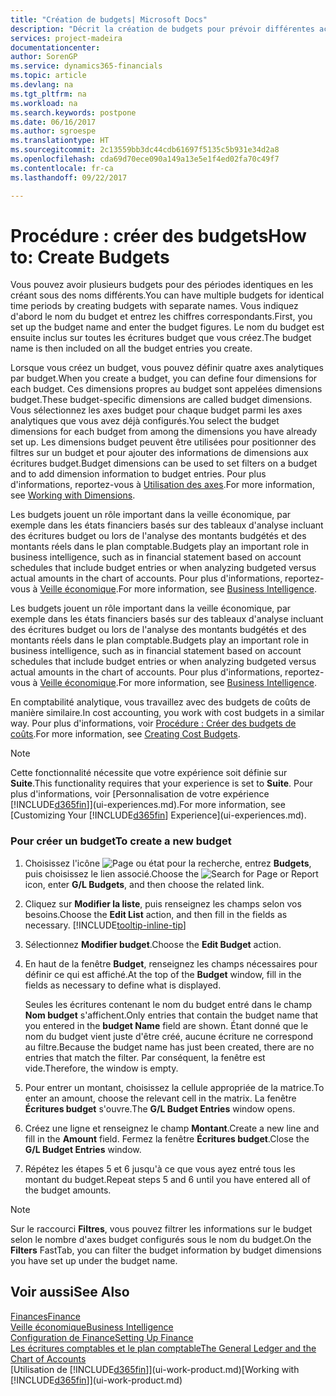 ```yaml
---
title: "Création de budgets| Microsoft Docs"
description: "Décrit la création de budgets pour prévoir différentes activités financières et affecter des axes analytiques à des fins de veille économique."
services: project-madeira
documentationcenter: 
author: SorenGP
ms.service: dynamics365-financials
ms.topic: article
ms.devlang: na
ms.tgt_pltfrm: na
ms.workload: na
ms.search.keywords: postpone
ms.date: 06/16/2017
ms.author: sgroespe
ms.translationtype: HT
ms.sourcegitcommit: 2c13559bb3dc44cdb61697f5135c5b931e34d2a8
ms.openlocfilehash: cda69d70ece090a149a13e5e1f4ed02fa70c49f7
ms.contentlocale: fr-ca
ms.lasthandoff: 09/22/2017

---
```

# <a name="how-to-create--budgets"></a><span data-ttu-id="55c03-103">Procédure : créer des budgets</span><span class="sxs-lookup"><span data-stu-id="55c03-103">How to: Create  Budgets</span></span>
<span data-ttu-id="55c03-104">Vous pouvez avoir plusieurs budgets pour des périodes identiques en les créant sous des noms différents.</span><span class="sxs-lookup"><span data-stu-id="55c03-104">You can have multiple budgets for identical time periods by creating budgets with separate names.</span></span> <span data-ttu-id="55c03-105">Vous indiquez d'abord le nom du budget et entrez les chiffres correspondants.</span><span class="sxs-lookup"><span data-stu-id="55c03-105">First, you set up the budget name and enter the budget figures.</span></span> <span data-ttu-id="55c03-106">Le nom du budget est ensuite inclus sur toutes les écritures budget que vous créez.</span><span class="sxs-lookup"><span data-stu-id="55c03-106">The budget name is then included on all the budget entries you create.</span></span>  

 <span data-ttu-id="55c03-107">Lorsque vous créez un budget, vous pouvez définir quatre axes analytiques par budget.</span><span class="sxs-lookup"><span data-stu-id="55c03-107">When you create a budget, you can define four dimensions for each budget.</span></span> <span data-ttu-id="55c03-108">Ces dimensions propres au budget sont appelées dimensions budget.</span><span class="sxs-lookup"><span data-stu-id="55c03-108">These budget-specific dimensions are called budget dimensions.</span></span> <span data-ttu-id="55c03-109">Vous sélectionnez les axes budget pour chaque budget parmi les axes analytiques que vous avez déjà configurés.</span><span class="sxs-lookup"><span data-stu-id="55c03-109">You select the budget dimensions for each budget from among the dimensions you have already set up.</span></span> <span data-ttu-id="55c03-110">Les dimensions budget peuvent être utilisées pour positionner des filtres sur un budget et pour ajouter des informations de dimensions aux écritures budget.</span><span class="sxs-lookup"><span data-stu-id="55c03-110">Budget dimensions can be used to set filters on a budget and to add dimension information to budget entries.</span></span> <span data-ttu-id="55c03-111">Pour plus d'informations, reportez-vous à [Utilisation des axes](finance-dimensions.md).</span><span class="sxs-lookup"><span data-stu-id="55c03-111">For more information, see [Working with Dimensions](finance-dimensions.md).</span></span>

 <span data-ttu-id="55c03-112">Les budgets jouent un rôle important dans la veille économique, par exemple dans les états financiers basés sur des tableaux d'analyse incluant des écritures budget ou lors de l'analyse des montants budgétés et des montants réels dans le plan comptable.</span><span class="sxs-lookup"><span data-stu-id="55c03-112">Budgets play an important role in business intelligence, such as in financial statement based on account schedules that include budget entries or when analyzing budgeted versus actual amounts in the chart of accounts.</span></span> <span data-ttu-id="55c03-113">Pour plus d'informations, reportez-vous à [Veille économique](bi.md).</span><span class="sxs-lookup"><span data-stu-id="55c03-113">For more information, see [Business Intelligence](bi.md).</span></span>

 <span data-ttu-id="55c03-114">Les budgets jouent un rôle important dans la veille économique, par exemple dans les états financiers basés sur des tableaux d'analyse incluant des écritures budget ou lors de l'analyse des montants budgétés et des montants réels dans le plan comptable.</span><span class="sxs-lookup"><span data-stu-id="55c03-114">Budgets play an important role in business intelligence, such as in financial statement based on account schedules that include budget entries or when analyzing budgeted versus actual amounts in the chart of accounts.</span></span> <span data-ttu-id="55c03-115">Pour plus d'informations, reportez-vous à [Veille économique](bi.md).</span><span class="sxs-lookup"><span data-stu-id="55c03-115">For more information, see [Business Intelligence](bi.md).</span></span>

<span data-ttu-id="55c03-116">En comptabilité analytique, vous travaillez avec des budgets de coûts de manière similaire.</span><span class="sxs-lookup"><span data-stu-id="55c03-116">In cost accounting, you work with cost budgets in a similar way.</span></span> <span data-ttu-id="55c03-117">Pour plus d'informations, voir [Procédure : Créer des budgets de coûts](finance-create-cost-budgets.md).</span><span class="sxs-lookup"><span data-stu-id="55c03-117">For more information, see [Creating Cost Budgets](finance-create-cost-budgets.md).</span></span>    

 > [!NOTE]  
>   <span data-ttu-id="55c03-118">Cette fonctionnalité nécessite que votre expérience soit définie sur **Suite**.</span><span class="sxs-lookup"><span data-stu-id="55c03-118">This functionality requires that your experience is set to **Suite**.</span></span> <span data-ttu-id="55c03-119">Pour plus d'informations, voir [Personnalisation de votre expérience [!INCLUDE[d365fin](includes/d365fin_md.md)]](ui-experiences.md).</span><span class="sxs-lookup"><span data-stu-id="55c03-119">For more information, see [Customizing Your [!INCLUDE[d365fin](includes/d365fin_md.md)] Experience](ui-experiences.md).</span></span>  

### <a name="to-create-a-new-budget"></a><span data-ttu-id="55c03-120">Pour créer un budget</span><span class="sxs-lookup"><span data-stu-id="55c03-120">To create a new budget</span></span>  

1. <span data-ttu-id="55c03-121">Choisissez l'icône ![Page ou état pour la recherche](media/ui-search/search_small.png "icône Page ou état pour la recherche"), entrez **Budgets**, puis choisissez le lien associé.</span><span class="sxs-lookup"><span data-stu-id="55c03-121">Choose the ![Search for Page or Report](media/ui-search/search_small.png "Search for Page or Report icon") icon, enter **G/L Budgets**, and then choose the related link.</span></span>  
2. <span data-ttu-id="55c03-122">Cliquez sur **Modifier la liste**, puis renseignez les champs selon vos besoins.</span><span class="sxs-lookup"><span data-stu-id="55c03-122">Choose the **Edit List** action, and then fill in the fields as necessary.</span></span> [!INCLUDE[tooltip-inline-tip](includes/tooltip-inline-tip_md.md)]  
3. <span data-ttu-id="55c03-123">Sélectionnez **Modifier budget**.</span><span class="sxs-lookup"><span data-stu-id="55c03-123">Choose the **Edit Budget** action.</span></span>
4. <span data-ttu-id="55c03-124">En haut de la fenêtre **Budget**, renseignez les champs nécessaires pour définir ce qui est affiché.</span><span class="sxs-lookup"><span data-stu-id="55c03-124">At the top of the **Budget** window, fill in the fields as necessary to define what is displayed.</span></span>  

    <span data-ttu-id="55c03-125">Seules les écritures contenant le nom du budget entré dans le champ **Nom budget** s'affichent.</span><span class="sxs-lookup"><span data-stu-id="55c03-125">Only entries that contain the budget name that you entered in the **budget Name** field are shown.</span></span> <span data-ttu-id="55c03-126">Étant donné que le nom du budget vient juste d'être créé, aucune écriture ne correspond au filtre.</span><span class="sxs-lookup"><span data-stu-id="55c03-126">Because the budget name has just been created, there are no entries that match the filter.</span></span> <span data-ttu-id="55c03-127">Par conséquent, la fenêtre est vide.</span><span class="sxs-lookup"><span data-stu-id="55c03-127">Therefore, the window is empty.</span></span>  
5. <span data-ttu-id="55c03-128">Pour entrer un montant, choisissez la cellule appropriée de la matrice.</span><span class="sxs-lookup"><span data-stu-id="55c03-128">To enter an amount, choose the relevant cell in the matrix.</span></span> <span data-ttu-id="55c03-129">La fenêtre **Écritures budget** s'ouvre.</span><span class="sxs-lookup"><span data-stu-id="55c03-129">The **G/L Budget Entries** window opens.</span></span>  
6. <span data-ttu-id="55c03-130">Créez une ligne et renseignez le champ **Montant**.</span><span class="sxs-lookup"><span data-stu-id="55c03-130">Create a new line and fill in the **Amount** field.</span></span> <span data-ttu-id="55c03-131">Fermez la fenêtre **Écritures budget**.</span><span class="sxs-lookup"><span data-stu-id="55c03-131">Close the **G/L Budget Entries** window.</span></span>  
7. <span data-ttu-id="55c03-132">Répétez les étapes 5 et 6 jusqu'à ce que vous ayez entré tous les montant du budget.</span><span class="sxs-lookup"><span data-stu-id="55c03-132">Repeat steps 5 and 6 until you have entered all of the budget amounts.</span></span>  

> [!NOTE]  
>  <span data-ttu-id="55c03-133">Sur le raccourci **Filtres**, vous pouvez filtrer les informations sur le budget selon le nombre d'axes budget configurés sous le nom du budget.</span><span class="sxs-lookup"><span data-stu-id="55c03-133">On the **Filters** FastTab, you can filter the budget information by budget dimensions you have set up under the budget name.</span></span>   

## <a name="see-also"></a><span data-ttu-id="55c03-134">Voir aussi</span><span class="sxs-lookup"><span data-stu-id="55c03-134">See Also</span></span>
[<span data-ttu-id="55c03-135">Finances</span><span class="sxs-lookup"><span data-stu-id="55c03-135">Finance</span></span>](finance.md)  
[<span data-ttu-id="55c03-136">Veille économique</span><span class="sxs-lookup"><span data-stu-id="55c03-136">Business Intelligence</span></span>](bi.md)  
[<span data-ttu-id="55c03-137">Configuration de Finance</span><span class="sxs-lookup"><span data-stu-id="55c03-137">Setting Up Finance</span></span>](finance-setup-finance.md)  
[<span data-ttu-id="55c03-138">Les écritures comptables et le plan comptable</span><span class="sxs-lookup"><span data-stu-id="55c03-138">The General Ledger and the Chart of Accounts</span></span>](finance-general-ledger.md)  
<span data-ttu-id="55c03-139">[Utilisation de [!INCLUDE[d365fin](includes/d365fin_md.md)]](ui-work-product.md)</span><span class="sxs-lookup"><span data-stu-id="55c03-139">[Working with [!INCLUDE[d365fin](includes/d365fin_md.md)]](ui-work-product.md)</span></span>  

